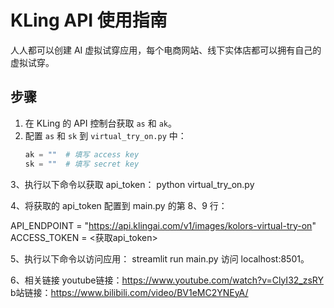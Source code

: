 # KLing API 使用指南

人人都可以创建 AI 虚拟试穿应用，每个电商网站、线下实体店都可以拥有自己的虚拟试穿。

## 步骤

1. 在 KLing 的 API 控制台获取 `as` 和 `ak`。
2. 配置 `as` 和 `sk` 到 `virtual_try_on.py` 中：
   ```python
   ak = ""  # 填写 access key
   sk = ""  # 填写 secret key

3、执行以下命令以获取 api_token：
python virtual_try_on.py

4、将获取的 api_token 配置到 main.py 的第 8、9 行：

API_ENDPOINT = "https://api.klingai.com/v1/images/kolors-virtual-try-on"
ACCESS_TOKEN = <获取api_token>

5、执行以下命令以访问应用：
streamlit run main.py
访问 localhost:8501。

6、相关链接
youtube链接：https://www.youtube.com/watch?v=ClyI32_zsRY
b站链接：https://www.bilibili.com/video/BV1eMC2YNEyA/
